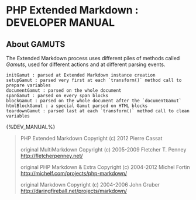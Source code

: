 <!--  This file was automatically generated with PHP_Extended_Markdown_Builder class on {%DATE%} //-->

# PHP Extended Markdown : DEVELOPER MANUAL

## About GAMUTS

The Extended Markdown process uses different piles of methods called *Gamuts*, used for
different actions and at different parsing events.

    initGamut : parsed at Extended Markdown instance creation
    setupGamut : parsed very first at each `transform()` method call to prepare variables
    documentGamut : parsed on the whole document
    spanGamut : parsed on every span blocks
    blockGamut : parsed on the whole document after the `documentGamut`
    htmlBlockGamut : a special Gamut parsed on HTML blocks
    teardownGamut : parsed last at each `transform()` method call to clean variables

{%DEV_MANUAL%}

>    PHP Extended Markdown
>    Copyright (c) 2012 Pierre Cassat
>   
>    original MultiMarkdown
>    Copyright (c) 2005-2009 Fletcher T. Penney
>    <http://fletcherpenney.net/>
>   
>    original PHP Markdown & Extra
>    Copyright (c) 2004-2012 Michel Fortin  
>    <http://michelf.com/projects/php-markdown/>
>   
>    original Markdown
>    Copyright (c) 2004-2006 John Gruber  
>    <http://daringfireball.net/projects/markdown/>
